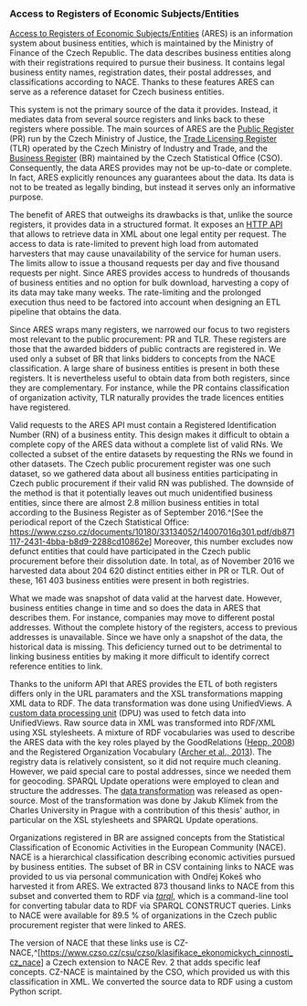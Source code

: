 ### Access to Registers of Economic Subjects/Entities

[Access to Registers of Economic Subjects/Entities](http://wwwinfo.mfcr.cz/ares/ares.html.en) (ARES) is an information system about business entities, which is maintained by the Ministry of Finance of the Czech Republic.
The data describes business entities along with their registrations required to pursue their business.
It contains legal business entity names, registration dates, their postal addresses, and classifications according to NACE. 
Thanks to these features ARES can serve as a reference dataset for Czech business entities.

This system is not the primary source of the data it provides.
Instead, it mediates data from several source registers and links back to these registers where possible.
The main sources of ARES are the [Public Register](https://or.justice.cz/ias/ui/rejstrik) (PR) run by the Czech Ministry of Justice, the [Trade Licensing Register](http://www.rzp.cz/eng/index.html) (TLR) operated by the Czech Ministry of Industry and Trade, and the [Business Register](https://www.czso.cz/csu/res/business_register) (BR) maintained by the Czech Statistical Office (CSO).
Consequently, the data ARES provides may not be up-to-date or complete.
In fact, ARES explicitly renounces any guarantees about the data.
Its data is not to be treated as legally binding, but instead it serves only an informative purpose.

The benefit of ARES that outweighs its drawbacks is that, unlike the source registers, it provides data in a structured format.
It exposes an [HTTP API](http://wwwinfo.mfcr.cz/ares/ares_xml.html.cz) that allows to retrieve data in XML about one legal entity per request.
The access to data is rate-limited to prevent high load from automated harvesters that may cause unavailability of the service for human users.
The limits allow to issue a thousand requests per day and five thousand requests per night.
Since ARES provides access to hundreds of thousands of business entities and no option for bulk download, harvesting a copy of its data may take many weeks.
The rate-limiting and the prolonged execution thus need to be factored into account when designing an ETL pipeline that obtains the data. 

Since ARES wraps many registers, we narrowed our focus to two registers most relevant to the public procurement: PR and TLR.
These registers are those that the awarded bidders of public contracts are registered in.
We used only a subset of BR that links bidders to concepts from the NACE classification.
A large share of business entities is present in both these registers.
It is nevertheless useful to obtain data from both registers, since they are complementary.
For instance, while the PR contains classification of organization activity, TLR naturally provides the trade licences entities have registered.

Valid requests to the ARES API must contain a Registered Identification Number (RN) of a business entity.
This design makes it difficult to obtain a complete copy of the ARES data without a complete list of valid RNs.
We collected a subset of the entire datasets by requesting the RNs we found in other datasets. 
The Czech public procurement register was one such dataset, so we gathered data about all business entities participating in Czech public procurement if their valid RN was published.
The downside of the method is that it potentially leaves out much unidentified business entities, since there are almost 2.8 million business entities in total according to the Business Register as of September 2016.^[See the periodical report of the Czech Statistical Office: <https://www.czso.cz/documents/10180/33134052/14007016q301.pdf/db871117-2431-4bba-b8d9-2288cd10862e>] 
Moreover, this number excludes now defunct entities that could have participated in the Czech public procurement before their dissolution date.
In total, as of November 2016 we harvested data about 204 620 distinct entities either in PR or TLR.
Out of these, 161 403 business entities were present in both registries.

What we made was snapshot of data valid at the harvest date.
However, business entities change in time and so does the data in ARES that describes them.
For instance, companies may move to different postal addresses.
Without the complete history of the registers, access to previous addresses is unavailable.
Since we have only a snapshot of the data, the historical data is missing.
This deficiency turned out to be detrimental to linking business entities by making it more difficult to identify correct reference entities to link.

Thanks to the uniform API that ARES provides the ETL of both registers differs only in the URL paramaters and the XSL transformations mapping XML data to RDF.
The data transformation was done using UnifiedViews.
A [custom data processing unit](https://github.com/mff-uk/DPUs/tree/master/dpu-domain-specific/ares) (DPU) was used to fetch data into UnifiedViews.
Raw source data in XML was transformed into RDF/XML using XSL stylesheets.
A mixture of RDF vocabularies was used to describe the ARES data with the key roles played by the GoodRelations ([Hepp, 2008](#Hepp2008)) and the Registered Organization Vocabulary ([Archer et al., 2013](#RegOrg2013)).
The registry data is relatively consistent, so it did not require much cleaning. 
However, we paid special care to postal addresses, since we needed them for geocoding.
SPARQL Update operations were employed to clean and structure the addresses.
The [data transformation](https://github.com/opendatacz/ARES2RDF) was released as open-source.
Most of the transformation was done by Jakub Klímek from the Charles University in Prague with a contribution of this thesis' author, in particular on the XSL stylesheets and SPARQL Update operations.

Organizations registered in BR are assigned concepts from the Statistical Classification of Economic Activities in the European Community (NACE).
NACE is a hierarchical classification describing economic activities pursued by business entities.
The subset of BR in CSV containing links to NACE was provided to us via personal communication with Ondřej Kokeš who harvested it from ARES.
We extracted 873 thousand links to NACE from this subset and converted them to RDF via [*tarql*](http://tarql.github.io), which is a command-line tool for converting tabular data to RDF via SPARQL CONSTRUCT queries.
Links to NACE were available for 89.5 % of organizations in the Czech public procurement register that were linked to ARES.

The version of NACE that these links use is CZ-NACE,^[<https://www.czso.cz/csu/czso/klasifikace_ekonomickych_cinnosti_cz_nace>] a Czech extension to NACE Rev. 2 that adds specific leaf concepts.
CZ-NACE is maintained by the CSO, which provided us with this classification in XML.
We converted the source data to RDF using a custom Python script.

<!--
Extends NACE Rev. 2 with leaf concepts
3209 organizations from the Czech public procurement register that are in ARES are missing links to NACE
All links to NACE lead to valid codes.
27359 organizations linked to NACE (30568 total ARES, 37322 total unlinked)
-->
